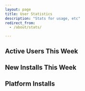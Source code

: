 ```yaml
---
layout: page 
title: User Statistics
description: "Stats for usage, etc"
redirect_from:
  - /about/stats/

---
```


<link href="../assets/css/bootstrap.min.css" rel="stylesheet" type="text/css">
<script src="/assets/js/stats.js"></script>

<div class="row marketing">
  <div class="col-xs-6 col-md-4">
    <h2 class="center">Active Users This Week</h2>
    <canvas id="users" width="400" height="400"></canvas>
    <div id="usersLegend"></div>
  </div>
  <div class="col-xs-6 col-md-4">
    <h2 class="center">New Installs This Week</h2>
    <canvas id="installs" width="400" height="400"></canvas>
    <div id="installLegend"></div>
  </div>
  <div class="col-xs-6 col-md-4">
    <h2 class="center">Platform Installs</h2>
    <canvas id="platforms" width="400" height="400"></canvas>
    <div id="platformLegend"></div>
  </div>
</div>

